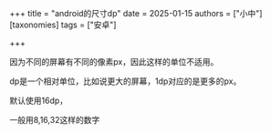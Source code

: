+++
title = "android的尺寸dp"
date = 2025-01-15
authors = ["小中"]
[taxonomies]
tags = ["安卓"]

+++

因为不同的屏幕有不同的像素px，因此这样的单位不适用。

dp是一个相对单位，比如说更大的屏幕，1dp对应的是更多的px。

默认使用16dp，

一般用8,16,32这样的数字
